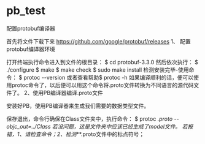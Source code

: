 # pb_test
配置protobuf编译器

首先将文件下载下来 https://github.com/google/protobuf/releases
1、 配置protobuf编译器环境

打开终端执行命令进入到文件的根目录：
$ cd protobuf-3.3.0
然后依次执行：
$ ./configure
$ make
$ make check
$ sudo make install
检测安装完毕-使用命令：
$ protoc --version 或者查看帮助$ protoc -h
如果编译顺利的话，便可以使用protoc命令了，以后便可以用这个命令将.proto文件转换为不同语言的源代码文件了。
2、使用PB编译器编译.proto文件

安装好PB，使用PB编译器来生成我们需要的数据类型文件。

保存退出，命令行确保在Class文件夹中，执行命令：
$ protoc *.proto --objc_out=../Class
若没问题，这是文件夹中应该已经生成了model文件。
若报错，1、请检查命令；2、检测***.proto文件中的标点符号；

